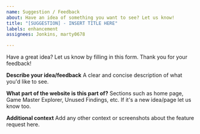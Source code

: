 ```yaml
---
name: Suggestion / Feedback
about: Have an idea of something you want to see? Let us know!
title: "[SUGGESTION] - INSERT TITLE HERE"
labels: enhancement
assignees: Jonkins, marty0678

---
```


Have a great idea? Let us know by filling in this form. Thank you for your feedback!

**Describe your idea/feedback**
A clear and concise description of what you'd like to see.

**What part of the website is this part of?**
Sections such as home page, Game Master Explorer, Unused Findings, etc. If it's a new idea/page let us know too.

**Additional context**
Add any other context or screenshots about the feature request here.
